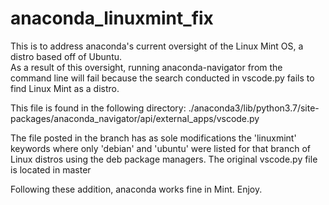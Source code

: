 # anaconda_linuxmint_fix
This is to address anaconda's current oversight of the Linux Mint OS, a distro based off of Ubuntu.  
As a result of this oversight, running anaconda-navigator from the command line will fail because the search
conducted in vscode.py fails to find Linux Mint as a distro.

This file is found in the following directory: 
./anaconda3/lib/python3.7/site-packages/anaconda_navigator/api/external_apps/vscode.py

The file posted in the branch has as sole modifications the 'linuxmint' keywords where only 'debian' and 'ubuntu' 
were listed for that branch of Linux distros using the deb package managers.
The original vscode.py file is located in master

Following these addition, anaconda works fine in Mint.
Enjoy.
